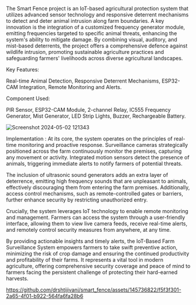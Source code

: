 The Smart Fence project is an IoT-based agricultural protection system that utilizes advanced 
sensor technology and responsive deterrent mechanisms to detect and deter animal intrusion 
along farm boundaries. A key innovation is the integration of a customized frequency generator 
module, emitting frequencies targeted to specific animal threats, enhancing the system's ability 
to mitigate damage. By combining visual, auditory, and mist-based deterrents, the project offers 
a comprehensive defence against wildlife intrusion, promoting sustainable agriculture practices 
and safeguarding farmers' livelihoods across diverse agricultural landscapes.

Key Features:

Real-time Animal Detection,
Responsive Deterrent Mechanisms,
ESP32-CAM Integration,
Remote Monitoring and Alerts.

Component Used:

PIR Sensor,
ESP32-CAM Module,
2-channel Relay,
IC555 Frequency Generator,
Mist Generator,
LED Strip Lights,
Buzzer,
Rechargeable Battery.

![Screenshot 2024-05-02 121343](https://github.com/drshtijivani/smart_fence/assets/145736822/dc5199cf-70f8-4d3d-b241-20ce028c78b9)

Implementation :
At its core, the system operates on the principles of real-time monitoring and proactive response. 
Surveillance cameras strategically positioned across the farm continuously monitor the premises, 
capturing any movement or activity. Integrated motion sensors detect the presence of animals, 
triggering immediate alerts to notify farmers of potential threats.

The inclusion of ultrasonic sound generators adds an extra layer of deterrence, emitting high
frequency sounds that are unpleasant to animals, effectively discouraging them from entering the 
farm premises. Additionally, access control mechanisms, such as remote-controlled gates or barriers, 
further enhance security by restricting unauthorized entry.

Crucially, the system leverages IoT technology to enable remote monitoring and management. 
Farmers can access the system through a user-friendly interface, allowing them to view live camera 
feeds, receive real-time alerts, and remotely control security measures from anywhere, at any time.
 
By providing actionable insights and timely alerts, the IoT-Based Farm Surveillance System empowers 
farmers to take swift preventive action, minimizing the risk of crop damage and ensuring the 
continued productivity and profitability of their farms. It represents a vital tool in modern agriculture, 
offering comprehensive security coverage and peace of mind to farmers facing the persistent 
challenge of protecting their hard-earned harvests.




https://github.com/drshtijivani/smart_fence/assets/145736822/f5f3f301-2a65-4f01-b922-564fa6fa28b6

